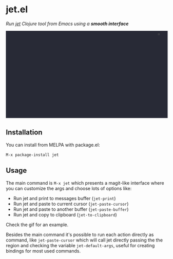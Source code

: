 # jet.el

_Run [jet](https://github.com/borkdude/jet) Clojure tool from Emacs using a **smooth interface**_

<img src="./img/jet.gif">

## Installation

You can install from MELPA with package.el:

```
M-x package-install jet
```

## Usage

The main command is `M-x jet` which presents a magit-like interface where you can customize the args and choose lots of options like:

- Run jet and print to messages buffer (`jet-print`)
- Run jet and paste to current cursor (`jet-paste-cursor`)
- Run jet and paste to another buffer (`jet-paste-buffer`)
- Run jet and copy to clipboard (`jet-to-clipboard`)

Check the gif for an example.

Besides the main command it's possible to run each action directly as command, like `jet-paste-cursor` which will call jet directly passing the the region and checking the variable `jet-default-args`, useful for creating bindings for most used commands.
